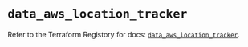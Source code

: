# `data_aws_location_tracker`

Refer to the Terraform Registory for docs: [`data_aws_location_tracker`](https://registry.terraform.io/providers/hashicorp/aws/5.12.0/docs/data-sources/location_tracker).

